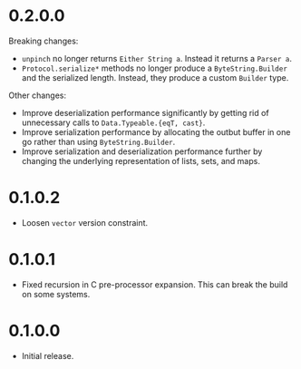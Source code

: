 0.2.0.0
=======

Breaking changes:

-   `unpinch` no longer returns `Either String a`. Instead it returns a
    `Parser a`.
-   `Protocol.serialize*` methods no longer produce a `ByteString.Builder` and
    the serialized length. Instead, they produce a custom `Builder` type.

Other changes:

-   Improve deserialization performance significantly by getting rid of
    unnecessary calls to `Data.Typeable.{eqT, cast}`.
-   Improve serialization performance by allocating the outbut buffer in one go
    rather than using `ByteString.Builder`.
-   Improve serialization and deserialization performance further by changing
    the underlying representation of lists, sets, and maps.

0.1.0.2
=======

-   Loosen `vector` version constraint.

0.1.0.1
=======

-   Fixed recursion in C pre-processor expansion. This can break the build on
    some systems.

0.1.0.0
=======

-   Initial release.

